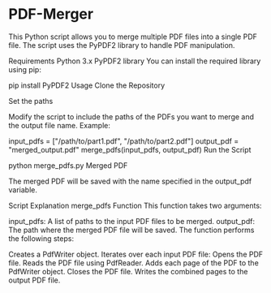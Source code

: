 # PDF-Merger
This Python script allows you to merge multiple PDF files into a single PDF file. The script uses the PyPDF2 library to handle PDF manipulation.

Requirements
Python 3.x
PyPDF2 library
You can install the required library using pip:

pip install PyPDF2
Usage
Clone the Repository

Set the paths

Modify the script to include the paths of the PDFs you want to merge and the output file name. Example:

input_pdfs = ["/path/to/part1.pdf", "/path/to/part2.pdf"]
output_pdf = "merged_output.pdf"
merge_pdfs(input_pdfs, output_pdf)
Run the Script

python merge_pdfs.py
Merged PDF

The merged PDF will be saved with the name specified in the output_pdf variable.

Script Explanation
merge_pdfs Function
This function takes two arguments:

input_pdfs: A list of paths to the input PDF files to be merged.
output_pdf: The path where the merged PDF file will be saved.
The function performs the following steps:

Creates a PdfWriter object.
Iterates over each input PDF file:
Opens the PDF file.
Reads the PDF file using PdfReader.
Adds each page of the PDF to the PdfWriter object.
Closes the PDF file.
Writes the combined pages to the output PDF file.
